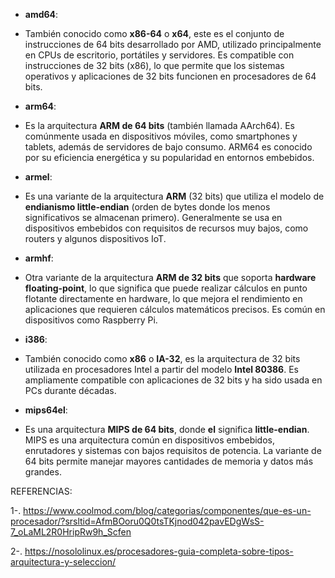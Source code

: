 - **amd64**:

- También conocido como **x86-64** o **x64**, este es el conjunto de instrucciones de 64 bits desarrollado por AMD, utilizado principalmente en CPUs de escritorio, portátiles y servidores. Es compatible con instrucciones de 32 bits (x86), lo que permite que los sistemas operativos y aplicaciones de 32 bits funcionen en procesadores de 64 bits.

- **arm64**:

- Es la arquitectura **ARM de 64 bits** (también llamada AArch64). Es comúnmente usada en dispositivos móviles, como smartphones y tablets, además de servidores de bajo consumo. ARM64 es conocido por su eficiencia energética y su popularidad en entornos embebidos.

- **armel**:

- Es una variante de la arquitectura **ARM** (32 bits) que utiliza el modelo de **endianismo little-endian** (orden de bytes donde los menos significativos se almacenan primero). Generalmente se usa en dispositivos embebidos con requisitos de recursos muy bajos, como routers y algunos dispositivos IoT.

- **armhf**:

- Otra variante de la arquitectura **ARM de 32 bits** que soporta **hardware floating-point**, lo que significa que puede realizar cálculos en punto flotante directamente en hardware, lo que mejora el rendimiento en aplicaciones que requieren cálculos matemáticos precisos. Es común en dispositivos como Raspberry Pi.

- **i386**:

- También conocido como **x86** o **IA-32**, es la arquitectura de 32 bits utilizada en procesadores Intel a partir del modelo **Intel 80386**. Es ampliamente compatible con aplicaciones de 32 bits y ha sido usada en PCs durante décadas.

- **mips64el**:

- Es una arquitectura **MIPS de 64 bits**, donde **el** significa **little-endian**. MIPS es una arquitectura común en dispositivos embebidos, enrutadores y sistemas con bajos requisitos de potencia. La variante de 64 bits permite manejar mayores cantidades de memoria y datos más grandes.

REFERENCIAS:

1-. https://www.coolmod.com/blog/categorias/componentes/que-es-un-procesador/?srsltid=AfmBOoru0Q0tsTKjnod042pavEDgWsS-7_oLaML2R0HripRw9h_Scfen

2-. https://nosololinux.es/procesadores-guia-completa-sobre-tipos-arquitectura-y-seleccion/